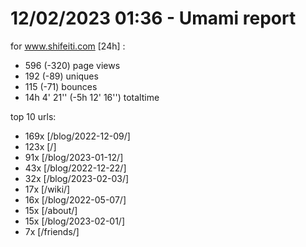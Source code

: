 # 12/02/2023 01:36 - Umami report
for www.shifeiti.com [24h] :

 - 596 (-320) page views
 - 192 (-89) uniques
 - 115 (-71) bounces
 - 14h 4' 21'' (-5h 12' 16'') totaltime


top 10 urls:
 - 169x [/blog/2022-12-09/]
 - 123x [/]
 - 91x [/blog/2023-01-12/]
 - 43x [/blog/2022-12-22/]
 - 32x [/blog/2023-02-03/]
 - 17x [/wiki/]
 - 16x [/blog/2022-05-07/]
 - 15x [/about/]
 - 15x [/blog/2023-02-01/]
 - 7x [/friends/]



